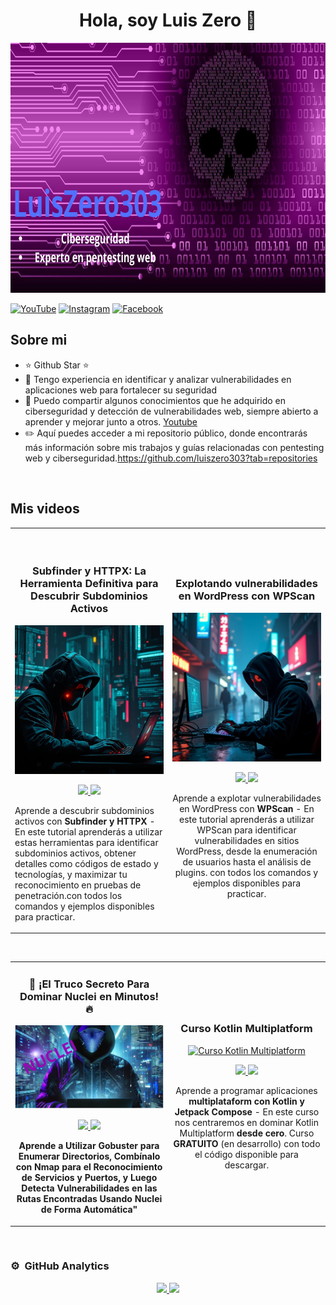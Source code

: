 <div align="center">
<h1 align="center">Hola, soy Luis Zero 👋</h1>
</div>
<img src="https://github.com/luiszero303/luiszero303/blob/main/segurity.png" width="2500" height="400">

<!-- YouTube Badge (sin suscriptores) -->
[![YouTube](https://img.shields.io/youtube/channel/subscribers/UCuqlQBCI5XzwBu1zHLWLyMA?style=for-the-badge&color=purple)](https://www.youtube.com/channel/UCuqlQBCI5XzwBu1zHLWLyMA)
[![Instagram](https://img.shields.io/badge/Instagram-luiszero939-purple?style=for-the-badge)](https://www.instagram.com/luiszero939/)
[![Facebook](https://img.shields.io/badge/Facebook-Profile-purple?style=for-the-badge)](https://www.facebook.com/profile.php?id=61573587704388)

## Sobre mi

- ⭐ Github Star ⭐ 
- 📲 Tengo experiencia en identificar y analizar vulnerabilidades en aplicaciones web para fortalecer su seguridad
- 🎥 Puedo compartir algunos conocimientos que he adquirido en ciberseguridad y detección de vulnerabilidades web, siempre abierto a aprender y mejorar junto a otros.  [Youtube](https://www.youtube.com/channel/UCuqlQBCI5XzwBu1zHLWLyMA) 
- ✏️ Aquí puedes acceder a mi repositorio público, donde encontrarás más información sobre mis trabajos y guías relacionadas con pentesting web y ciberseguridad.https://github.com/luiszero303?tab=repositories 
<br>

## Mis videos
<table>
<tr>
<td width="50%">  
<br>  
<br>  
<h3 align="center">Subfinder y HTTPX: La Herramienta Definitiva para Descubrir Subdominios Activos</h3>
<div align="center">
<a href="https://github.com/luiszero303/Subfinder-httpx" target="_blank"><img src="https://github.com/luiszero303/Subfinder-httpx/blob/main/subfinder-httpx.jpeg" width="400" alt="Curso básico android"></a>
<p>
<a href="https://github.com/luiszero303/Subfinder-httpx" target="_blank">
<img src="https://img.shields.io/badge/CÓDIGO-ff9?style=for-the-badge&logo=github&logoColor=black">
</a>
<a href="https://www.youtube.com/watch?v=DGjZE2_dmKY&t=82s" target="_blank">
<img src="https://img.shields.io/badge/-Youtube-green?style=for-the-badge&color=fbfc40">
</a>
</p>
</div>
<p>Aprende a descubrir subdominios activos con <strong>Subfinder y HTTPX</strong> - En este tutorial aprenderás a utilizar estas herramientas para identificar subdominios activos, obtener detalles como códigos de estado y tecnologías, y maximizar tu reconocimiento en pruebas de penetración.con todos los comandos y ejemplos disponibles para practicar.</p>
</div>                                                                                      
</td>

<td width="50%">
               <br>
<h3 align="center">Explotando vulnerabilidades en WordPress con WPScan</h3>
<div align="center">                                       
<a href="https://github.com/luiszero303/guia-practica-wpscan/tree/main" target="_blank"><img src="https://github.com/luiszero303/guia-practica-wpscan/blob/main/wpscan.jpeg" width="410" alt="Curso arquitectura MVVM"></a>
<br>
<p>
<a href="https://github.com/luiszero303/guia-practica-wpscan/tree/main" target="_blank">
<img src="https://img.shields.io/badge/C%C3%93DIGO-80ffaa?style=for-the-badge&logo=github&logoColor=black">
</a>
<a href="https://www.youtube.com/watch?v=3xBooiJBt0Q&t=390s" target="_blank">
<img src="https://img.shields.io/badge/-Youtube-green?style=for-the-badge&color=3fFD7f">
</a>
</p>
<p>Aprende a explotar vulnerabilidades en WordPress con <strong>WPScan</strong> - En este tutorial aprenderás a utilizar WPScan para identificar vulnerabilidades en sitios WordPress, desde la enumeración de usuarios hasta el análisis de plugins.  con todos los comandos y ejemplos disponibles para practicar.</p>
</div>

</div>                                                             
</table>                                                                                 
</div>
<br>

<table>
<tr>
<td width="50%">
<h3 align="center">🚀 ¡El Truco Secreto Para Dominar Nuclei en Minutos! 🔥</h3>
<div align="center">
<a href="https://github.com/luiszero303/Nuclei_Nmap_Gobuster/tree/main" target="_blank"><img src="https://github.com/luiszero303/Nuclei_Nmap_Gobuster/blob/main/NUCLEI.png" width="400" alt="Curso intermedio Android"></a>
<p>
<a href="https://github.com/luiszero303/Nuclei_Nmap_Gobuster/tree/main" target="_blank">
<img src="https://img.shields.io/badge/CÓDIGO-ff9?style=for-the-badge&logo=github&logoColor=black">
</a>
<a href="https://www.youtube.com/watch?v=jZBqMm7mer0&t=237s" target="_blank">
<img src="https://img.shields.io/badge/-Youtube-green?style=for-the-badge&color=fbfc40">
</a>
</p>
<p></strong>  <strong>Aprende a Utilizar Gobuster para Enumerar Directorios, Combínalo con Nmap para el Reconocimiento de Servicios y Puertos, y Luego Detecta Vulnerabilidades en las Rutas Encontradas Usando Nuclei de Forma Automática"</p>
</div>
                                                                                      
</td>       

<td width="50%">
<h3 align="center">Curso Kotlin Multiplatform</h3>
<div align="center">
<a href="https://github.com/ArisGuimera/Curso-Kotlin-Multiplatform" target="_blank"><img src="https://i.imgur.com/nDDp1Ra.jpg" width="400" alt="Curso Kotlin Multiplatform"></a>
<p>
<a href="https://github.com/ArisGuimera/Curso-Kotlin-Multiplatform" target="_blank">
<img src="https://img.shields.io/badge/C%C3%93DIGO-cfaae0?style=for-the-badge&logo=github&logoColor=black">
</a>
<a href="https://youtube.com/playlist?list=PL8ie04dqq7_NUvBcMMosVRAbqZDWmRzX3&si=FdS-Z07ZFAUjDHAE" target="_blank">
<img src="https://img.shields.io/badge/-Youtube-green?style=for-the-badge&color=ff00f4">
</a>
</p>
<p>Aprende a programar aplicaciones <strong>multiplataform con Kotlin y Jetpack Compose</strong> - En este curso nos centraremos en dominar Kotlin Multiplatform <strong>desde cero</strong>. Curso <strong>GRATUITO</strong> (en desarrollo) con todo el código disponible para descargar.</p>
</div>
                                                                                      
</td>  
</table>                                                                                 
</div>
<br>

### ⚙️ &nbsp;GitHub Analytics

<p align="center">
<a href="https://github.com/ArisGuimera">
  <img height="180em" src="https://github-readme-stats-eight-theta.vercel.app/api?username=ArisGuimera&show_icons=true&theme=algolia&include_all_commits=true&count_private=true"/>
  <img height="180em" src="https://github-readme-stats-eight-theta.vercel.app/api/top-langs/?username=ArisGuimera&layout=compact&langs_count=8&theme=algolia"/>
</a>
</p>
